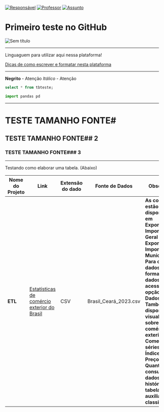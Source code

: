 [![Responsável](https://img.shields.io/badge/Responsável-JaderOlivier-blue.svg)](https://github.com/jaderolivier) 
[![Professor](https://img.shields.io/badge/Professor-AlexSouza-red.svg)](https://github.com/aasouzaconsult) 
[![Assunto](https://img.shields.io/badge/Assunto-GitHub-yellow.svg)](https://github.com/) 

# Primeiro teste no GitHub

![Sem título](https://github.com/jaderolivier/Repositorio_Teste/assets/142109322/814e6fc1-6f12-4cf4-bfdf-5c47dea206e6)


---

Linguaguem para utilizar aqui nessa plataforma!

[Dicas de como escrever e formatar nesta plataforma](https://docs.github.com/pt/get-started/writing-on-github/getting-started-with-writing-and-formatting-on-github/basic-writing-and-formatting-syntax)

---

**Negrito** - Atenção
*Itálico* - Atenção

```sql
select * from tbteste;
```

```python
import pandas pd
```

---

# TESTE TAMANHO FONTE#

## TESTE TAMANHO FONTE## 2

### TESTE TAMANHO FONTE### 3

---

Testando como elaborar uma tabela. (Abaixo)

|    Nome do Projeto  |    Link    | Extensão do dado    | Fonte de Dados  | Observação  | 
| ------------        | ------------        | ------------ | ------------    |------------ |
| **ETL** | [Estatísticas de comércio exterior do Brasil](http://comexstat.mdic.gov.br/pt/home) | CSV | Brasil_Ceará_2023.csv | **As consultas estão disponíveis em Exportação e Importação Geral e Exportação e Importação Municípios. Para obter os dados em formato de dados brutos acesse a opção Base de Dados. Também estão disponíveis visualizações sobre o comércio exterior em Comex Vis, séries de Índices de Preço & Quantum, consultas a dados históricos e as tabelas auxiliares de classificações.**|


